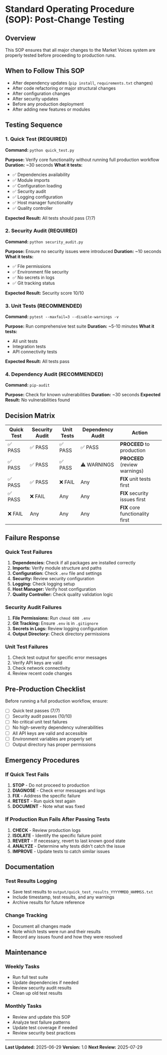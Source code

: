 # Standard Operating Procedure (SOP): Post-Change Testing

## Overview
This SOP ensures that all major changes to the Market Voices system are properly tested before proceeding to production runs.

## When to Follow This SOP
- After dependency updates (`pip install`, `requirements.txt` changes)
- After code refactoring or major structural changes
- After configuration changes
- After security updates
- Before any production deployment
- After adding new features or modules

## Testing Sequence

### 1. Quick Test (REQUIRED)
**Command:** `python quick_test.py`

**Purpose:** Verify core functionality without running full production workflow
**Duration:** ~30 seconds
**What it tests:**
- ✅ Dependencies availability
- ✅ Module imports
- ✅ Configuration loading
- ✅ Security audit
- ✅ Logging configuration
- ✅ Host manager functionality
- ✅ Quality controller

**Expected Result:** All tests should pass (7/7)

### 2. Security Audit (REQUIRED)
**Command:** `python security_audit.py`

**Purpose:** Ensure no security issues were introduced
**Duration:** ~10 seconds
**What it tests:**
- ✅ File permissions
- ✅ Environment file security
- ✅ No secrets in logs
- ✅ Git tracking status

**Expected Result:** Security score 10/10

### 3. Unit Tests (RECOMMENDED)
**Command:** `pytest --maxfail=3 --disable-warnings -v`

**Purpose:** Run comprehensive test suite
**Duration:** ~5-10 minutes
**What it tests:**
- All unit tests
- Integration tests
- API connectivity tests

**Expected Result:** All tests pass

### 4. Dependency Audit (RECOMMENDED)
**Command:** `pip-audit`

**Purpose:** Check for known vulnerabilities
**Duration:** ~30 seconds
**Expected Result:** No vulnerabilities found

## Decision Matrix

| Quick Test | Security Audit | Unit Tests | Dependency Audit | Action |
|------------|----------------|------------|------------------|---------|
| ✅ PASS | ✅ PASS | ✅ PASS | ✅ PASS | **PROCEED** to production |
| ✅ PASS | ✅ PASS | ✅ PASS | ⚠️ WARNINGS | **PROCEED** (review warnings) |
| ✅ PASS | ✅ PASS | ❌ FAIL | Any | **FIX** unit tests first |
| ✅ PASS | ❌ FAIL | Any | Any | **FIX** security issues first |
| ❌ FAIL | Any | Any | Any | **FIX** core functionality first |

## Failure Response

### Quick Test Failures
1. **Dependencies:** Check if all packages are installed correctly
2. **Imports:** Verify module structure and paths
3. **Configuration:** Check `.env` file and settings
4. **Security:** Review security configuration
5. **Logging:** Check logging setup
6. **Host Manager:** Verify host configuration
7. **Quality Controller:** Check quality validation logic

### Security Audit Failures
1. **File Permissions:** Run `chmod 600 .env`
2. **Git Tracking:** Ensure `.env` is in `.gitignore`
3. **Secrets in Logs:** Review logging configuration
4. **Output Directory:** Check directory permissions

### Unit Test Failures
1. Check test output for specific error messages
2. Verify API keys are valid
3. Check network connectivity
4. Review recent code changes

## Pre-Production Checklist

Before running a full production workflow, ensure:

- [ ] Quick test passes (7/7)
- [ ] Security audit passes (10/10)
- [ ] No critical unit test failures
- [ ] No high-severity dependency vulnerabilities
- [ ] All API keys are valid and accessible
- [ ] Environment variables are properly set
- [ ] Output directory has proper permissions

## Emergency Procedures

### If Quick Test Fails
1. **STOP** - Do not proceed to production
2. **DIAGNOSE** - Check error messages and logs
3. **FIX** - Address the specific failure
4. **RETEST** - Run quick test again
5. **DOCUMENT** - Note what was fixed

### If Production Run Fails After Passing Tests
1. **CHECK** - Review production logs
2. **ISOLATE** - Identify the specific failure point
3. **REVERT** - If necessary, revert to last known good state
4. **ANALYZE** - Determine why tests didn't catch the issue
5. **IMPROVE** - Update tests to catch similar issues

## Documentation

### Test Results Logging
- Save test results to `output/quick_test_results_YYYYMMDD_HHMMSS.txt`
- Include timestamp, test results, and any warnings
- Archive results for future reference

### Change Tracking
- Document all changes made
- Note which tests were run and their results
- Record any issues found and how they were resolved

## Maintenance

### Weekly Tasks
- Run full test suite
- Update dependencies if needed
- Review security audit results
- Clean up old test results

### Monthly Tasks
- Review and update this SOP
- Analyze test failure patterns
- Update test coverage if needed
- Review security best practices

---

**Last Updated:** 2025-06-29
**Version:** 1.0
**Next Review:** 2025-07-29 